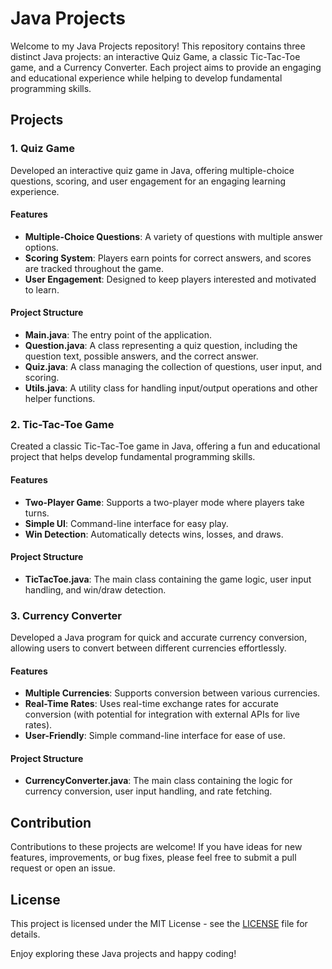 # Java Projects

Welcome to my Java Projects repository! This repository contains three distinct Java projects: an interactive Quiz Game, a classic Tic-Tac-Toe game, and a Currency Converter. Each project aims to provide an engaging and educational experience while helping to develop fundamental programming skills.

## Projects

### 1. Quiz Game

Developed an interactive quiz game in Java, offering multiple-choice questions, scoring, and user engagement for an engaging learning experience.

#### Features
- **Multiple-Choice Questions**: A variety of questions with multiple answer options.
- **Scoring System**: Players earn points for correct answers, and scores are tracked throughout the game.
- **User Engagement**: Designed to keep players interested and motivated to learn.

#### Project Structure
- **Main.java**: The entry point of the application.
- **Question.java**: A class representing a quiz question, including the question text, possible answers, and the correct answer.
- **Quiz.java**: A class managing the collection of questions, user input, and scoring.
- **Utils.java**: A utility class for handling input/output operations and other helper functions.



### 2. Tic-Tac-Toe Game

Created a classic Tic-Tac-Toe game in Java, offering a fun and educational project that helps develop fundamental programming skills.

#### Features
- **Two-Player Game**: Supports a two-player mode where players take turns.
- **Simple UI**: Command-line interface for easy play.
- **Win Detection**: Automatically detects wins, losses, and draws.

#### Project Structure
- **TicTacToe.java**: The main class containing the game logic, user input handling, and win/draw detection.



### 3. Currency Converter

Developed a Java program for quick and accurate currency conversion, allowing users to convert between different currencies effortlessly.

#### Features
- **Multiple Currencies**: Supports conversion between various currencies.
- **Real-Time Rates**: Uses real-time exchange rates for accurate conversion (with potential for integration with external APIs for live rates).
- **User-Friendly**: Simple command-line interface for ease of use.

#### Project Structure
- **CurrencyConverter.java**: The main class containing the logic for currency conversion, user input handling, and rate fetching.



## Contribution

Contributions to these projects are welcome! If you have ideas for new features, improvements, or bug fixes, please feel free to submit a pull request or open an issue.



## License

This project is licensed under the MIT License - see the [LICENSE](LICENSE) file for details.


Enjoy exploring these Java projects and happy coding!
